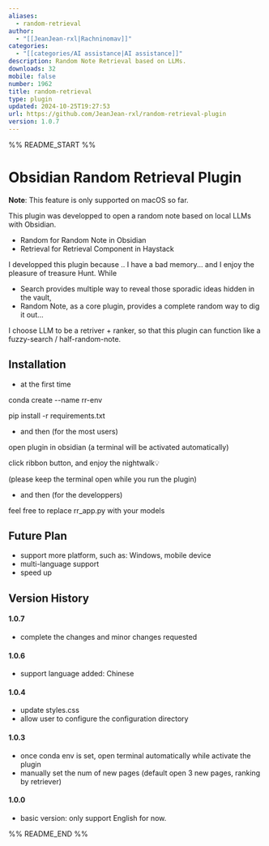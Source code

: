 ```yaml
---
aliases:
  - random-retrieval
author:
  - "[[JeanJean-rxl|Rachninomav]]"
categories:
  - "[[categories/AI assistance|AI assistance]]"
description: Random Note Retrieval based on LLMs.
downloads: 32
mobile: false
number: 1962
title: random-retrieval
type: plugin
updated: 2024-10-25T19:27:53
url: https://github.com/JeanJean-rxl/random-retrieval-plugin
version: 1.0.7
---
```


%% README_START %%

# Obsidian Random Retrieval Plugin

**Note**: This feature is only supported on macOS so far.

This plugin was developped to open a random note based on local LLMs with Obsidian.
- Random for Random Note in Obsidian
- Retrieval for Retrieval Component in Haystack

I developped this plugin because .. I have a bad memory... and I enjoy the pleasure of treasure Hunt. While
- Search provides multiple way to reveal those sporadic ideas hidden in the vault,
- Random Note, as a core plugin, provides a complete random way to dig it out...

I choose LLM to be a retriver + ranker, so that this plugin can function like a fuzzy-search / half-random-note.


## Installation

- at the first time 

conda create --name rr-env

pip install -r requirements.txt

- and then (for the most users)

open plugin in obsidian (a terminal will be activated automatically) 

click ribbon button, and enjoy the nightwalk💡

(please keep the terminal open while you run the plugin)

- and then (for the developpers)

feel free to replace rr_app.py with your models 



## Future Plan
- support more platform, such as: Windows, mobile device
- multi-language support
- speed up


## Version History

#### 1.0.7
- complete the changes and minor changes requested


#### 1.0.6
- support language added: Chinese


#### 1.0.4
- update styles.css
- allow user to configure the configuration directory


#### 1.0.3
- once conda env is set, open terminal automatically while activate the plugin
- manually set the num of new pages (default open 3 new pages, ranking by retriever)


#### 1.0.0
- basic version: only support English for now.


%% README_END %%